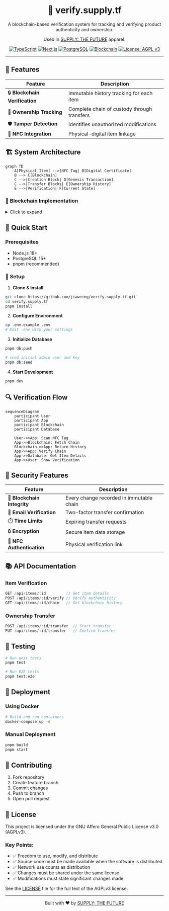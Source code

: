 <div align="center">

# 🔐 verify.supply.tf

A blockchain-based verification system for tracking and verifying product authenticity and ownership.

Used in <a href="https://supply.tf">SUPPLY: THE FUTURE</a> apparel.

[![TypeScript](https://img.shields.io/badge/TypeScript-007ACC?style=for-the-badge&logo=typescript&logoColor=white)](https://www.typescriptlang.org/)
[![Next.js](https://img.shields.io/badge/Next.js-black?style=for-the-badge&logo=next.js&logoColor=white)](https://nextjs.org/)
[![PostgreSQL](https://img.shields.io/badge/PostgreSQL-316192?style=for-the-badge&logo=postgresql&logoColor=white)](https://www.postgresql.org/)
[![Blockchain](https://img.shields.io/badge/Blockchain-121D33?style=for-the-badge&logo=blockchain.com&logoColor=white)](https://blockchain.com)
[![License: AGPL v3](https://img.shields.io/badge/License-AGPL_v3-blue.svg?style=for-the-badge)](https://www.gnu.org/licenses/agpl-3.0)

</div>

---

## 🌟 Features

<div align="center">

| Feature                        | Description                                 |
| ------------------------------ | ------------------------------------------- |
| 🔒 **Blockchain Verification** | Immutable history tracking for each item    |
| 👤 **Ownership Tracking**      | Complete chain of custody through transfers |
| 🛡️ **Tamper Detection**        | Identifies unauthorized modifications       |
| 📱 **NFC Integration**         | Physical-digital item linkage               |

</div>

## 🏗️ System Architecture

```mermaid
graph TD
    A[Physical Item] -->|NFC Tag| B[Digital Certificate]
    B --> C[Blockchain]
    C -->|Creation Block| D[Genesis Transaction]
    C -->|Transfer Blocks| E[Ownership History]
    E -->|Verification| F[Current State]
```

### 🔗 Blockchain Implementation

<details>
<summary>Click to expand</summary>

#### 📦 Blocks

- Single transaction per block
- Cryptographic hash chaining
- Merkle tree verification

#### 📝 Transactions

- Creation records
- Transfer records
- Hashed data storage

#### ✅ Verification

- Chain integrity checks
- Transaction validation
- State verification

</details>

## 🚀 Quick Start

### Prerequisites

- Node.js 18+
- PostgreSQL 15+
- pnpm (recommended)

### 🔧 Setup

1. **Clone & Install**

```bash
git clone https://github.com/jiaweing/verify.supply.tf.git
cd verify.supply.tf
pnpm install
```

2. **Configure Environment**

```bash
cp .env.example .env
# Edit .env with your settings
```

3. **Initialize Database**

```bash
pnpm db:push

# seed initial admin user and key
pnpm db:seed
```

4. **Start Development**

```bash
pnpm dev
```

## 🔍 Verification Flow

```mermaid
sequenceDiagram
    participant User
    participant App
    participant Blockchain
    participant Database

    User->>App: Scan NFC Tag
    App->>Blockchain: Fetch Chain
    Blockchain->>App: Return History
    App->>App: Verify Chain
    App->>Database: Get Item Details
    App->>User: Show Verification
```

## 🔐 Security Features

| Feature                     | Description                              |
| --------------------------- | ---------------------------------------- |
| 🔗 **Blockchain Integrity** | Every change recorded in immutable chain |
| 📧 **Email Verification**   | Two-factor transfer confirmation         |
| ⏱️ **Time Limits**          | Expiring transfer requests               |
| 🔒 **Encryption**           | Secure item data storage                 |
| 📱 **NFC Authentication**   | Physical verification link               |

## 📚 API Documentation

### Item Verification

```typescript
GET /api/items/:id         // Get item details
POST /api/items/:id/verify // Verify authenticity
GET /api/items/:id/chain   // Get blockchain history
```

### Ownership Transfer

```typescript
POST /api/items/:id/transfer  // Start transfer
PUT /api/items/:id/transfer   // Confirm transfer
```

## 🧪 Testing

```bash
# Run unit tests
pnpm test

# Run E2E tests
pnpm test:e2e
```

## 🚀 Deployment

### Using Docker

```bash
# Build and run containers
docker-compose up -d
```

### Manual Deployment

```bash
pnpm build
pnpm start
```

## 🤝 Contributing

1. Fork repository
2. Create feature branch
3. Commit changes
4. Push to branch
5. Open pull request

## 📄 License

This project is licensed under the GNU Affero General Public License v3.0 (AGPLv3).

### Key Points:

- ✅ Freedom to use, modify, and distribute
- ✅ Source code must be made available when the software is distributed
- ✅ Network use counts as distribution
- ✅ Changes must be shared under the same license
- ✅ Modifications must state significant changes made

See the [LICENSE](LICENSE) file for the full text of the AGPLv3 license.

---

<div align="center">

Built with ❤️ by <a href="https://supply.tf">SUPPLY: THE FUTURE</a>

</div>
